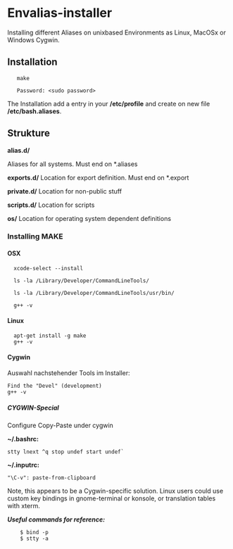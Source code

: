 # Envalias-installer
Installing different Aliases on unixbased Environments as Linux, MacOSx or Windows Cygwin.

## Installation

```
   make

   Password: <sudo password>
```

The Installation add a entry in your **/etc/profile** and create on new file **/etc/bash.aliases**.

## Strukture

**alias.d/**

Aliases for all systems. Must end on *.aliases

**exports.d/**
Location for export definition. Must end on *.export 

**private.d/**
Location for non-public stuff

**scripts.d/**
Location for scripts

**os/**
Location for operating system dependent definitions


### Installing MAKE

#### OSX
```
  xcode-select --install

  ls -la /Library/Developer/CommandLineTools/

  ls -la /Library/Developer/CommandLineTools/usr/bin/

  g++ -v
```

#### Linux
```
  apt-get install -g make
  g++ -v
```


#### Cygwin
Auswahl nachstehender Tools im Installer:
```
Find the "Devel" (development)
g++ -v
```

##### CYGWIN-Special
Configure Copy-Paste under cygwin

**~/.bashrc:**
```
stty lnext ^q stop undef start undef`
```

**~/.inputrc:**
```
"\C-v": paste-from-clipboard
```

Note, this appears to be a Cygwin-specific solution. Linux users could use custom key bindings in gnome-terminal or konsole, or translation tables with xterm.

***Useful commands for reference:***
```
    $ bind -p
    $ stty -a
```